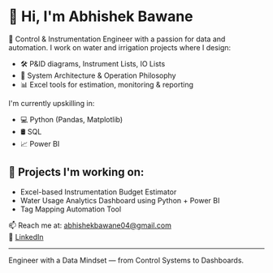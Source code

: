 # 👋 Hi, I'm Abhishek Bawane

🎯 Control & Instrumentation Engineer with a passion for data and automation. I work on water and irrigation projects where I design:

- 🛠️ P&ID diagrams, Instrument Lists, IO Lists
- 📑 System Architecture & Operation Philosophy
- 📊 Excel tools for estimation, monitoring & reporting

I'm currently upskilling in:
- 💻 Python (Pandas, Matplotlib)
- 🛢️ SQL
- 📈 Power BI

## 🚀 Projects I'm working on:
- Excel-based Instrumentation Budget Estimator
- Water Usage Analytics Dashboard using Python + Power BI
- Tag Mapping Automation Tool

📫 Reach me at: abhishekbawane04@gmail.com  
🔗 [LinkedIn](https://www.linkedin.com/in/abhishek-bawane-31ba70228/) 

---

Engineer with a Data Mindset — from Control Systems to Dashboards.
